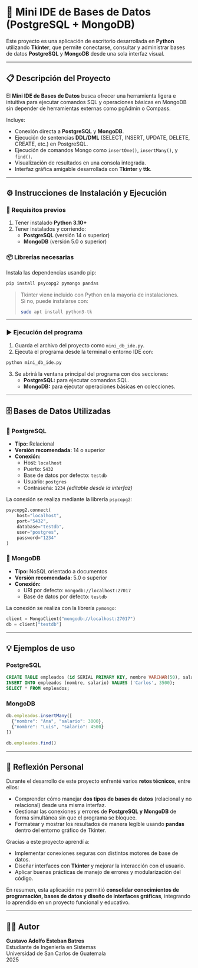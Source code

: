 # 🧠 Mini IDE de Bases de Datos (PostgreSQL + MongoDB)

Este proyecto es una aplicación de escritorio desarrollada en **Python** utilizando **Tkinter**, que permite conectarse, consultar y administrar bases de datos **PostgreSQL** y **MongoDB** desde una sola interfaz visual.

---

## 📋 Descripción del Proyecto

El **Mini IDE de Bases de Datos** busca ofrecer una herramienta ligera e intuitiva para ejecutar comandos SQL y operaciones básicas en MongoDB sin depender de herramientas externas como pgAdmin o Compass.

Incluye:
- Conexión directa a **PostgreSQL** y **MongoDB**.  
- Ejecución de sentencias **DDL/DML** (SELECT, INSERT, UPDATE, DELETE, CREATE, etc.) en PostgreSQL.  
- Ejecución de comandos Mongo como `insertOne()`, `insertMany()`, y `find()`.  
- Visualización de resultados en una consola integrada.  
- Interfaz gráfica amigable desarrollada con **Tkinter** y **ttk**.  

---

## ⚙️ Instrucciones de Instalación y Ejecución

### 🧩 Requisitos previos

1. Tener instalado **Python 3.10+**  
2. Tener instalados y corriendo:
   - **PostgreSQL** (versión 14 o superior)
   - **MongoDB** (versión 5.0 o superior)

### 📦 Librerías necesarias

Instala las dependencias usando pip:

```bash
pip install psycopg2 pymongo pandas
```

> Tkinter viene incluido con Python en la mayoría de instalaciones.  
> Si no, puede instalarse con:
> ```bash
> sudo apt install python3-tk
> ```

---

### ▶️ Ejecución del programa

1. Guarda el archivo del proyecto como `mini_db_ide.py`.
2. Ejecuta el programa desde la terminal o entorno IDE con:

```bash
python mini_db_ide.py
```

3. Se abrirá la ventana principal del programa con dos secciones:
   - **PostgreSQL:** para ejecutar comandos SQL.
   - **MongoDB:** para ejecutar operaciones básicas en colecciones.

---

## 🗄️ Bases de Datos Utilizadas

### 🐘 PostgreSQL
- **Tipo:** Relacional  
- **Versión recomendada:** 14 o superior  
- **Conexión:**
  - Host: `localhost`
  - Puerto: `5432`
  - Base de datos por defecto: `testdb`
  - Usuario: `postgres`
  - Contraseña: `1234` *(editable desde la interfaz)*

La conexión se realiza mediante la librería `psycopg2`:
```python
psycopg2.connect(
    host="localhost",
    port="5432",
    database="testdb",
    user="postgres",
    password="1234"
)
```

### 🍃 MongoDB
- **Tipo:** NoSQL orientado a documentos  
- **Versión recomendada:** 5.0 o superior  
- **Conexión:**
  - URI por defecto: `mongodb://localhost:27017`
  - Base de datos por defecto: `testdb`

La conexión se realiza con la librería `pymongo`:
```python
client = MongoClient("mongodb://localhost:27017")
db = client["testdb"]
```

---

## 💡 Ejemplos de uso

### PostgreSQL
```sql
CREATE TABLE empleados (id SERIAL PRIMARY KEY, nombre VARCHAR(50), salario NUMERIC);
INSERT INTO empleados (nombre, salario) VALUES ('Carlos', 3500);
SELECT * FROM empleados;
```

### MongoDB
```js
db.empleados.insertMany([
  {"nombre": "Ana", "salario": 3000},
  {"nombre": "Luis", "salario": 4500}
])

db.empleados.find()
```

---

## 🧭 Reflexión Personal

Durante el desarrollo de este proyecto enfrenté varios **retos técnicos**, entre ellos:

- Comprender cómo manejar **dos tipos de bases de datos** (relacional y no relacional) desde una misma interfaz.
- Gestionar las conexiones y errores de **PostgreSQL y MongoDB** de forma simultánea sin que el programa se bloquee.
- Formatear y mostrar los resultados de manera legible usando **pandas** dentro del entorno gráfico de Tkinter.

Gracias a este proyecto aprendí a:
- Implementar conexiones seguras con distintos motores de base de datos.
- Diseñar interfaces con **Tkinter** y mejorar la interacción con el usuario.
- Aplicar buenas prácticas de manejo de errores y modularización del código.

En resumen, esta aplicación me permitió **consolidar conocimientos de programación, bases de datos y diseño de interfaces gráficas**, integrando lo aprendido en un proyecto funcional y educativo.

---

## 🧑‍💻 Autor

**Gustavo Adolfo Esteban Batres**  
Estudiante de Ingeniería en Sistemas  
Universidad de San Carlos de Guatemala  
2025

